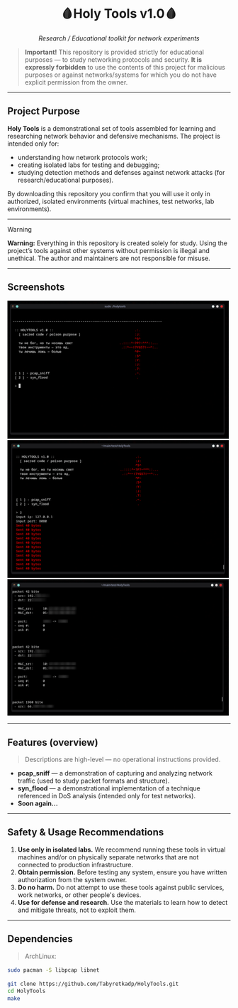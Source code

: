 <div align="center">

# 🩸Holy Tools v1.0🩸
*Research / Educational toolkit for network experiments*

</div>

> **Important!** This repository is provided strictly for educational purposes — to study networking protocols and security. **It is expressly forbidden** to use the contents of this project for malicious purposes or against networks/systems for which you do not have explicit permission from the owner.

---

## Project Purpose

**Holy Tools** is a demonstrational set of tools assembled for learning and researching network behavior and defensive mechanisms. The project is intended only for:

- understanding how network protocols work;  
- creating isolated labs for testing and debugging;  
- studying detection methods and defenses against network attacks (for research/educational purposes).

By downloading this repository you confirm that you will use it only in authorized, isolated environments (virtual machines, test networks, lab environments).

---

> [!WARNING]
> **Warning:** Everything in this repository is created solely for study. Using the project’s tools against other systems without permission is illegal and unethical. The author and maintainers are not responsible for misuse.

---

## Screenshots

<img src="screen/Screenshot_20251019_135158.png" alt="Screen" width="500"/>
<img src="screen/Screenshot_20251019_135316.png" alt="Screen" width="500"/>
<img src="screen/Screenshot_20251019_135551.png" alt="Screen" width="500"/>

---

## Features (overview)

> Descriptions are high-level — no operational instructions provided.

- **pcap_sniff** — a demonstration of capturing and analyzing network traffic (used to study packet formats and structure).  
- **syn_flood** — a demonstrational implementation of a technique referenced in DoS analysis (intended only for test networks).
- **Soon again...**

---

## Safety & Usage Recommendations

1. **Use only in isolated labs.** We recommend running these tools in virtual machines and/or on physically separate networks that are not connected to production infrastructure.  
2. **Obtain permission.** Before testing any system, ensure you have written authorization from the system owner.  
3. **Do no harm.** Do not attempt to use these tools against public services, work networks, or other people's devices.  
4. **Use for defense and research.** Use the materials to learn how to detect and mitigate threats, not to exploit them.

---

## Dependencies

> ArchLinux:

```bash
sudo pacman -S libpcap libnet
```
```bash
git clone https://github.com/Tabyretkadp/HolyTools.git
cd HolyTools
make
```

